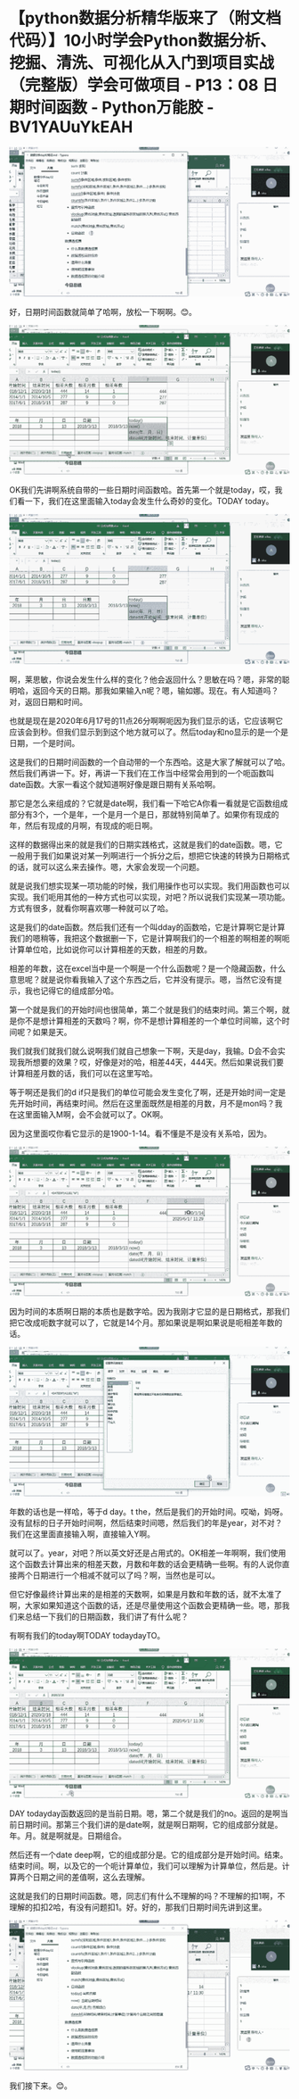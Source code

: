 # 【python数据分析精华版来了（附文档代码）】10小时学会Python数据分析、挖掘、清洗、可视化从入门到项目实战（完整版）学会可做项目 - P13：08 日期时间函数 - Python万能胶 - BV1YAUuYkEAH

![](img/465de7ef3d3cbbb265e9dea9d9bd44e5_0.png)

好，日期时间函数就简单了哈啊，放松一下啊啊。😊。

![](img/465de7ef3d3cbbb265e9dea9d9bd44e5_2.png)

OK我们先讲啊系统自带的一些日期时间函数哈。首先第一个就是today，哎，我们看一下，我们在这里面输入today会发生什么奇妙的变化。TODAY today。



![](img/465de7ef3d3cbbb265e9dea9d9bd44e5_4.png)

啊，莱思敏，你说会发生什么样的变化？他会返回什么？思敏在吗？嗯，非常的聪明哈，返回今天的日期。那我如果输入n呢？嗯，输如娜。现在。有人知道吗？对，返回日期和时间。

也就是现在是2020年6月17号的11点26分啊啊呃因为我们显示的话，它应该啊它应该会到秒。但我们显示到到这个地方就可以了。然后today和no显示的是一个是日期，一个是时间。

这是我们的日期时间函数的一个自动带的一个东西哈。这是大家了解就可以了哈。然后我们再讲一下。好，再讲一下我们在工作当中经常会用到的一个呃函数叫date函数。大家一看这个就知道啊好像是跟日期有关系哈啊。

那它是怎么来组成的？它就是date啊，我们看一下哈它A你看一看就是它函数组成部分有3个，一个是年，一个是月一个是日，那就特别简单了。如果你有现成的年，然后有现成的月啊，有现成的呃日啊。

这样的数据得出来的就是我们的日期实践格式，这就是我们的date函数。嗯，它一般用于我们如果说对某一列啊进行一个拆分之后，想把它快速的转换为日期格式的话，就可以这么来去操作。嗯，大家会发现一个问题。

就是说我们想实现某一项功能的时候，我们用操作也可以实现。我们用函数也可以实现。我们呃用其他的一种方式也可以实现，对吧？所以说我们实现某一项功能。方式有很多，就看你啊喜欢哪一种就可以了哈。

这是我们的date函数。然后我们还有一个叫dday的函数哈，它是计算啊它是计算我们的嗯稍等，我把这个数据删一下，它是计算啊我们的一个相差的啊相差的啊呃计算单位哈，比如说你可以计算相差的天数，相差的月数。

相差的年数，这在excel当中是一个啊是一个什么函数呢？是一个隐藏函数，什么意思呢？就是说你看我输入了这个东西之后，它并没有提示。嗯，当然它没有提示，我也记得它的组成部分哈。

第一个就是我们的开始时间也很简单，第二个就是我们的结束时间。第三个啊，就是你不是想计算相差的天数吗？啊，你不是想计算相差的一个单位时间嘛，这个时间呢？如果是天。

我们就我们就我们就么说啊我们就自己想象一下啊，天是day，我输。D会不会实现我所想要的效果？哎，好像是对的哈，相差44天，444天。然后如果说我们要计算相差月数的话，我们可以在这里写哈。

等于啊还是我们的d if只是我们的单位可能会发生变化了啊，还是开始时间一定是先开始时间，再结束时间。然后在这里面既然是相差的月数，月不是mon吗？我在这里面输入M啊，会不会就可以了。OK啊。

因为这里面哎你看它显示的是1900-1-14。看不懂是不是没有关系哈，因为。

![](img/465de7ef3d3cbbb265e9dea9d9bd44e5_6.png)

因为时间的本质啊日期的本质也是数字哈。因为我刚才它显的是日期格式，那我们把它改成呃数字就可以了，它就是14个月。那如果说是啊如果说是呃相差年数的话。



![](img/465de7ef3d3cbbb265e9dea9d9bd44e5_8.png)

年数的话也是一样哈，等于d day。t the，然后是我们的开始时间。哎呦，妈呀。没有鼠标的日子开始时间啊，然后结束时间嗯，然后我们的年是year，对不对？我们在这里面直接输入啊，直接输入Y啊。

就可以了。year，对吧？所以英文好还是占用式的。OK相差一年啊啊，我们使用这个函数去计算出来的相差天数，月数和年数的话会更精确一些啊。有的人说你直接两个日期进行一个相减不就可以了吗？啊，当然也是可以。

但它好像最终计算出来的是相差的天数啊，如果是月数和年数的话，就不太准了啊，大家如果知道这个函数的话，还是尽量使用这个函数会更精确一些。嗯，那我们来总结一下我们的日期函数，我们讲了有什么呢？

有啊有我们的today啊TODAY todaydayTO。

![](img/465de7ef3d3cbbb265e9dea9d9bd44e5_10.png)

DAY todayday函数返回的是当前日期。嗯，第二个就是我们的no。返回的是啊当前日期时间。那第三个我们讲的是date啊，就是啊日期啊，它的组成部分就是。年。月。就是啊就是。日期组合。

然后还有一个date deep啊，它的组成部分是。它的组成部分是开始时间。结束。结束时间。啊，以及它的一个呃计算单位，我们可以理解为计算单位，然后是。计算两个日期之间的差值啊，这么去理解。

这就是我们的日期时间函数。嗯，同志们有什么不理解的吗？不理解的扣1啊，不理解的扣扣2哈，有没有问题扣1。好。好的，那我们日期时间先讲到这里。



![](img/465de7ef3d3cbbb265e9dea9d9bd44e5_12.png)

我们接下来。😊。